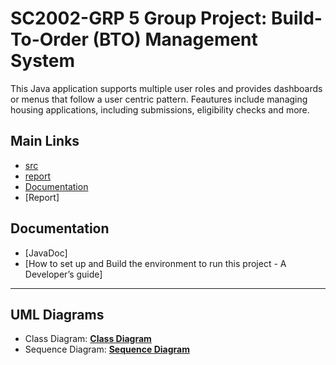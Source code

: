 # SC2002-GRP 5 Group Project: Build-To-Order (BTO) Management System

This Java application supports multiple user roles and provides dashboards or menus that follow a user centric pattern. Feautures include managing housing applications, including submissions, eligibility checks and more.

## Main Links
- [src](https://github.com/R3izorr/SC2002-GRP5/tree/main/src)
- [report](https://github.com/R3izorr/SC2002-GRP5/tree/main/report)
- [Documentation](#documentation)
- [Report]

## Documentation
- [JavaDoc]
- [How to set up and Build the environment to run this project - A Developer’s guide]

---
## UML Diagrams
- Class Diagram: **[Class Diagram](https://viewer.diagrams.net/?tags=%7B%7D&lightbox=1&highlight=0000ff&edit=_blank&layers=1&nav=1&title=SC2002%20Official%20Class%20Diagram.drawio&dark=auto#R%3Cmxfile%3E%3Cdiagram%20name%3D%22Page-1%22%20id%3D%22e7e014a7-5840-1c2e-5031-d8a46d1fe8dd%22%3E7X1bc9s4tu6vcZX7VNlFgvdHO06mc6bTnYk73TP75RRtMTYnsqiW5CTuh%2F3bD0ASFLEAEiBNEJTEnqqJRYkgCKxv3bAuZ86bpx%2F%2F2MTrxw%2FZIlmeIWvx48y5OUPowkbIw%2F%2BSSy%2FFJcfxrOLKwyZdFNdqF27Tv5Piok2vPqeLZFteKy7tsmy5S9fsxftstUrud8y1eLPJvrM%2F%2B5ItF8yFdfyQMNMgF27v42XC%2FezPdLF7LK%2FafrT%2F4uckfXgsHx0iv%2FjiLr7%2F%2BrDJnlfl81bZKim%2BeYrpMOUjt4%2FxIvvOXIoX8XqXfkveZMtss2VHcN6eOW82WbYr%2Fnr68SZZkmVn1%2FNdw7fVC22S1U7lhn99DX78y0%2Bu%2F%2Fz07%2Fv3%2F%2FSCxLsOL1xUDPMtXj6XK3WG%2FCUe8HqRfsN%2FPpA%2F6aW7DbyCH8f8Ll%2BG3Qtddbwia%2FIn2a5kg3%2FxJVvtbsvvbfx5u47v09XD79maXLDwlV18RzfILT9X%2B2K7xYWP2TbdpdkKX1omX8iTH3dPy3LI74%2FpLrnF45JnfMf0jK8t47tkeV3tZL4b%2BNt8J%2FCk0uWSXjpDju%2B%2Fw%2F9Vr1Nf4XLRvyWbXfKjdqlc8X8k2VOy27zgn5Tf%2BhUllMCJ6OfvNSp0g%2FLiY40C7YhCLC4J56Eafr%2FN%2BI9yp7vsujfsrjfeepTkEd64g5GHA8kjEJAHsgTkoZE6gkbqWDP75%2F%2F1TJjX9VO8eUjxal9Z6x%2FVx4sd2bQrN7%2BEl2N3ES%2FTB%2FKre7xe%2BW7vR%2BBITvicPSu%2BuC%2F244qIkU282tJduM5FSPXdkqzXxSLefD3fPNyd4xXDS2LRf34q%2FiXfIM8rPtT%2F%2BOkn4SSv1utleh%2Fjx%2B2p%2FE5A%2BWt47XFDXouKRjqsXX%2BC6K2zDQbHRfnF1TZbkt1rWTzJJpE3x5vC%2Fn%2BxTfyYF3HxsgWcyL1XtQuTf1eGIAtecNX0qmdov7PndHxMWKsp0%2BIqfkqK4W93G8wpi9%2BvNuk9f3Udb7ff8QLz3%2BS6E7mYEqJ%2Bk%2Bs2m3QXL2938e55W7%2Fhp9qmF4sjp%2FthN%2Bkh2dVo8PynTmQ57FS27FTasFJO81uGCXrMpfqULRO6RnTLx3r8m8fk%2FutbTPfp3TLdvZyvN9l%2Fc92eTOb6998%2BZpv8c05xX5bx7veXdcISW%2F7hDhsKSTzevraoPbUHA12GCH2818urQsrd5OLvupR5VA%2FJ8K%2B%2BLHMbgWgVA2sm1%2Fn%2FBtJMXCtgNBPbEWiuyBcprqE2zSScNZM2afDzzfVvX76k98nmMFWTLjBt10zIhVG4xQUWqph4ksXHgrmVwvKXdEvUw%2FgpBzH5IeF3Jf%2Bj19t2pfjF6m5L%2FrlYJ6sF5oefkgc87qb2zt2fw7O1w9t7LFt4Up%2B6qnZ%2BoroawAdVRl6NED3T%2FcgjbdJTjhcLsMK8mlV8NqKB4ukJVnRSU3yMt79hvWiJ5QmeJhYiG6ylKS7m2JrpdUrnmk%2FMhtMqmQf%2BgKYy4w42yJFr1A5VlqlG7Xu8Ru14Lq9RI0ebRh1NQaNmL0xNkFvMG5FRC9IjG0cI7GJbUNhVDr1E%2BLI%2FS0Tx4bwzfLOb6w%2FxCislG8kbHrEl8pQvwNAWwIGuRqGbA5qYGnnPunkumD%2BwhDtxPZed7aR0yE3yhBWRCU%2FwHit9m4btHncmi3S7XsYvYK0Meahn5bT8NrBsoJx6lkA5pS7gcdy9VD2e3b1iqcVw5WNXss4I7RXDPtOL93gL8h2sZG71ys8qyzDk%2FEpu%2F35Rnw3jxR15Jr9yKo2Z6awIr8Ck85hliynM53mV7rboU5Y9Gd%2BpfCrOJKayxfwYb8pHrPEmtcXB0iuexJycicypdur02zopjeObeJeMprQchkVVX6g3y2ybMCvVtHVGLKEDWdCsOO66XWbUxdDOLua1bF7LdPtHuk3vlkmTU9zA4pVupPK9eR%2BK7seX9NXovmJOXMf3AWAa2CXvss1TvCu1iPRpvUxu9lePSt%2FFxulevT%2F%2F2KTS5V6qRgWLfNsu2MkvhArRmybOMnVstysN1ftCrSt33xUiSyDaa98KBVrh6muAL%2FmygXmTr3JeBFnRT1Nj7PnZODVxqL%2FEnL7KTIjAwpQHaZvsDgUZ9dWC%2Fm6xK9AYpf1aY2nczhqity2YVhPbNRXp%2B7li45OA55aZUc5zq1mZWqJbKAvpSpk0KYu14qe2Jn%2FWpmeUrpzJ0ZUzUbpypktXzqTo6or1pNAlk3gI9K8YnBexO%2FZTm8Bq5drnFJermNgE1qsy7%2BkqjR71hheGTuFb8e8vdeXeDA2V5nvLOb9hG58eVNOIVjjh0WNXqwmU9ltl3JVfGN7JXzErN3h0Tmdh0PzaZcUT32WbffJmur3FlziLmpmgxd5cvorp1%2FiSlUEaxmcyh0T4iObilyERyBaERHii3PxAW26%2BZ08hJKK48ClZZ5tTCD3YJPdJum4O7PxUfK8uMg9vDTBnKLb7HLPTr8mipvU1Lgubkl1bmp%2Fa1mb4AK9y93KOtt%2BqmZ%2BOHWLmgvwH5AjyH2xhRjHSxk%2Bb6x%2BNzk%2Ffrv56Tsk7HT1DPZt4LFdS7MQEYrniqtZMPcXZeGzZGZd3ZmY6T8l2WwXdmw0rY90epmaxSdbLF1XL4fA4BxaoJZc8b0YGTYEU0ml%2BUstTzbgqyVvKXybhUd97F1c7UE5nGue7dFLG%2BU2ZNVOQz4TOJemMnrYPkKjNLRNhg9PwUudGAOaLE9qxYj4ctza4Y7OhUjl%2BIlofkxoqolwYYekjh2bRDG%2BoONMxVHgj%2BlgNlUrJ%2BJXLBDVsD0wlu4NNeTVkBTQl2ZqakKiWnam5HEJe0hGxjNxRmrNHvhxk7cKI9sYs2Js9kJbDC3Y7Enkg9SW5utMR7OIiqkcv3Kdh8k7NtzYlIbZlRHv%2Bd4eZHB5t7mtR1wsL9%2FF1iXcxTwzh1nRcJ9jsc%2Bowq3flNk7FhUGCXnOa2U%2BoKyoH96mUExLRtZkoLbhp2%2FFDtOgU8vhfg6FiNW52k%2BzidDlro34ESq4gW6CNOo5AG0X64ouaO8MMq43mVxfJfVZVM8aLn2yWab7srbrqdDOsKibYSXWezMJWF2pBPOynZPX8lOCBMz4%2BWBz6xC3ApPev685NV7EMG7jxx7e%2F3rz%2F9R8D8%2F6mp91%2BfvPm7e3tu8%2B%2FFCv%2F%2Bdf6lVGmcP3bb%2F8c74XJ097ejPSwP9%2F%2F%2FvPNp6s%2Ffz1F6RnYLis97UjkyxEWLNMmPX2R9AT7kKwWV6SfIf50t8zuv%2BZclTZMtP3i47t88W8sdgPyJU4W5Rd47TYv%2FyYfLi0rohf%2Bk1%2FwfZteuPlR%2F%2F3NS%2FlJsnHZakcvLZIv8XPB%2FX%2Bku%2BKBXvnpP3Rs%2FPf%2BQeTDS%2F2pH5NNileYyKf8YuP%2Bb7PnzX3SssK0N9kOIyTZtfzQdsshkwVtDNlAUKLgw02C9eb0W8JMTkQu5XAfs9yvXql2VWXnqnkK9B8Wb1retyc7fqgQFuZDERiqWAtuKExl8UvtZ2vyg23LpD0HdHyhfef2kCjG3AOkWsZXYMYfEzMVBbshQ8MYQn47HeMPkIz7YOgVpB8qkj7FiBHKDyDle%2FBIXJnyoX3ED9VA%2BYORpqgRon7S7Mhci5ui8lmVCIiiUIcIGJidRwfBziNYud%2B1ehJ1YKGR2HlgBw0ySH1u4A49AiAStSBoRtkijZ%2By1eL3R6Iv18BlM8hDrhrWUB1stirYHNtmwWbZkQRsQuCMK0BoCJEUbJ5BrAUu0OsR1%2FxCGWu%2BJRtqKKx50JVH3XZakWPbouyVZuhkeVWrRszg0dTMjcBjqF%2BDmGkkcjntugZp1%2BbiC%2Fqq%2FQHsG44sRTkxGHE5zYEJJ9sa3nGGaw0fVu5%2B2vubUk%2BdNB1RfrEXWM20%2BSoPhu2IzDFD4SjlwesbTBibbLk8ia6W5WE%2BSbbFhJxtyvDwj9zlcQNOCaTgnK6EX400r%2FvnDcHeVXMMzxFRxRnisXAwLcrVKbqx5ujZYTTNgm%2FeHTvHtgISlE6iCVJRffUQeiDto5PuSO5gLaRbFKw00qQIkb%2B8yzag69H7m1q8eVMgmqnqXGDOh4KmTmvL1B0%2BE9etmkTdcy5ACMQDgmhkzVP5nu4eF5v4%2B0owodHp9FPy13Oy3V1n2ddaAH%2FrNI771DeEFrZtU89LPWZKmJqn7dTXdkTnBIZsps%2FbZHNSBtMzfmGoXX1mrx3VC2O2wO7xuXwFRgzsXmb4d%2BeyxpnXUAUg8x1vkveP8erhYzmbfP3qs2jq8Tmz39ALIftFiuxXX9CN7YTTYb9lZY%2BT4sCvcMVMzXN2eKu%2Fr4hTkwhK%2BUL5imD1VrRQI3ryhC%2BgupcjCrbt891TSiv3nIuyqhtLCxnIPkkW1VwPzrrtvaYDGa%2FkHfDKsv%2Ff1tE4WSa7ZF7tUVb7MFa3XuYrTVqcinuqEXsU50VWXmSBD5JzkM4bMPAGxMvlEW%2BAMKhBr%2BRWe%2FCRm5kRjXWpzExRM3pqizKZkdoKcFX5JvXYqsVDQkNWss3uMXvIVvHy7f4qiKHa%2F%2BaXrAhrwRf%2Fm%2Bx2L2UIVvy8y9iNEYcFSyIVjceqV8FD8sBeRzVgSzk465XbPKEK%2B8ArpuRAGH2SZy35ovHdFkslwYmpYrbocdjoF7Db4kjS5IJ3wxqqbCPwppqay9QL1h0R3ZdHFVyz0bJtseSMAH7DblzRcbdhGcctZCPswmSwSSmZDlxcUyVQqkOW6axPNSXxGY%2FRMtz7qtKmK4J%2FqGNrKrtHCjlnS6U6NsdtIfkhSG2xLUEcBKImC2MhwTyCAVXn5oO4OWNggF2PLJAxgASnr4GofCXJdta16aL0vQmaItikTZfpjnc0vcIUGf0F36XL5DN%2Bj841hg5Sedwk8eLN7R%2FnGFLJx5gQOKfQ8P7EUih412feDdxdiwT4YbmWNI1a%2BkFJ9aRFY1%2Bz5iewWpaCkDxuKRVZoBiAEwWXHsexGlp%2BoUttPItOawo86%2F1q%2Fbz7A9%2B5KMtqHT%2Bu023%2Bvr9%2Bev%2BmyVCZepAV1kUW%2BWBEq9juNtnXRAQineBygAroCjRAIbT0JQ9OqUkFFpX4t7fJbsfaCEcKq4sV2WE8g8csm4SfDRwBvsc791BrKz62xy1d5SVQ0acseypm9G6ZxQY9gD%2BmNZ9yfZypzKdcn6nMZ5ttdlfL9SMWCrmsUZBSh8pJsIB%2B977GO89H9qbW%2BJipgsVbMI3VdFyEHylbpWtjlrGWLtVqUinL7s2t1cFE0BBfa1040X2VsTsjmXoHs6pbuKrfaqvaRpXzssqIta65zMQ6FLEyqzoT68Cc1ZmJVQNndWZi1cFZhcQ6r2JHTjoT53DLmm5vgf3L1yKYV7YnwXJLe8csbbcaORNwjev0eXvwAJzGgNejHkQdc7j66wM6vec6iVqjHoIAJJ27biDYdWGrh9DXt%2B0TKvpxVYZZf0hWzzWyuhua787x4s3vN6j8cvBgJIujLACULI7b34wHW6Tb9TJ%2BOTcSqEq4RrxaLJP8MN7YHDbPK2PPJtQmf%2FhxqxdceRM3CB1O0lTSh4mqpDWgNAiaCZU3%2BbjJntZ1c%2FRIOfDF9j5erWhZoNvyw1G9Iob9Ot%2FN8%2BaM%2F7HP3YoJvV%2B1zSkdraJMNaGbeJe0zIh8PfaUcocGO6fSxyH0Gp0MC48sy2NYuFfl7dZThz0BC69%2BqIGFTyhGmtoKf6TJd1r0drYbjoSlE7uhDLxqDF82XseYTPJLPTqvnOo79tqRbU0j8M77b9gbpZUcL37H2QeoFBIyf7diTvu3MKNcOM%2FrBRbUxdJszdhZRo3cThbucWsJIUykcj1B7xVX1HqFayE1nJZApzAFLaFN2KZkmC9kJw85ler95%2Fdvl8lTsjoBc%2FZ%2FzTGe%2F53ZTq16OciH8mzBSYYwZyPSmA3lT6zizW9rUPL%2FSFF58TV5MaAKXSyS7f0mLRbZwOOxClw9OWcLP%2Bcc4vjca3taPud2mmjujfuQVzvpsUqDB5v%2FM3kxFYKPn36zXx%2BDs7i6r0%2BAbkV%2BFn%2BCIiyqKglQzTkS%2BddEpfk0VoD3m0MwZs1ZT8Yyz46mJKXzgBrBQJQer1C7unqekndkff1q4TrHhncf%2BtNFNUdsUaEZfRFXvjcduN%2BmT%2Btl0seBrh0KxM%2Ba5eKzdAt%2BiNcsP6orHIzmLWBHvSFVLZk08m2kdSEDxItFqZplNQVsvwYCS5WZKhmDNarbXom7lTeKm9bo1csuntGJcTEnYA1v1xMEjrqiwFHb1mZ3B6LADrARg3Vvr8oIo3odYfpVQx3hfcv3KLLP6j3fL8PQP2vv%2B55%2FMluG2FOtQuyW0Tsmusb7EdfqHfqYlbvGW6FsqIau8ZjI4pfaz9bkB9u2SUcOeFLpLW%2Bamx96cG5d77DdkLkD%2F1HMe9jG92Hzaf0joizTury0a8x0%2FwUPYUxTvxCyZ%2FFJmWmlbECe%2B5QuFmSM602CpWF8l49HMFTuDR68KEElQxWPHwk%2FgnyVZEKsVsn9rpzEWakDNvLbC8ww7Mhnt3sQsNgRMyik7uzLl22yAzQyDFUEIqrQzq0ty6%2Bz60vH8tpZtqD0O8PGfZaN2657RGyc8gsjbDzwh2LjChKhgY0PxwORAWpnKB21E%2FrIFIgMEhas9YpcGKmmTFgB0IORR5n%2BaIQlKhGmmbCwOLLyX%2B6py34NH7UvreL2PR%2F1vPAA%2BChS5KNG1eEQMj8X9eajUB3mhhpKHeYw6jlO%2B9y4Cs50bpqVW5GrXBf%2BKsWDBUvgybBSAtdmMeuhzpidqqLimANYUJUFp7RaOVQ725suxKoNi0tqlyciX3AzPZcbX2%2Bw1LGHU02bRqwQkBD1oKQ4nCr8WnbtROwBgR0GQT9q8j3IRKmHYDxq8gXUJDD9%2F0930x9a8QJXQOlXhY6Au2y3I0UQBzLzKWLENn0Xt%2BqFPQhDQsymO0Ah1WjSh80p3CPs9qZwMh%2FOdg%2Bz2xfsdkP3usbtjpoTKfe7aqtvN6cl1aUKqyJtMePa0V8v0vgpWy1%2BfyRHksVX9LcuvVDXtqQCSpV%2FKAqyytMv0c6oIqd0ljCyImYpiknavUIqJgHLe6HEPAwoOI%2BPHfY1ergzAH6ooYwe3wWiP%2FLaPfqBBRt7gjtYo4fnHbYDbh%2BPeagcCmDmcWRnAtFgZwLWZeSwJwIDqQ%2FgSOBiNP0BWQZ8WZhZo6jGdXPfVrtZvOfzQSeDxbw9bVNlcNIeq4jjuFZf5h1B25wfaiDmzU06Qu282%2Fct1HaDHn8VsqbcUwwW10LO2aEV1%2BIIzkWiFj2uKGPe1Rbih6xJZMxPt3QgiVT7lKwJnWVkvScWeqgha2S9XmJNaNWcJn1Ff9EYTq01rQXrGel9smmc3s83178VPzEzv6d4FT%2B0z%2B9D8RMz86s2%2BJ2wL9uom2hyCuU%2BdZ3C4UG6zJDac7FzCQkQjti6QUVP6F7LN%2Bx7LbN4Qd7NUJkB8viKGxqcQ8nvDM6g5GiGZkCyx7htmJrgKuYJt2py8ouWSGf3c3JijJR0jr8lptFH5mAWfWQGRtHXYhCeTLZmgIC%2FFbm8beeI6g04tJnk8KYdHXkK2VtlRaKTsqQmXh%2BMzs%2BkDp4Xiso2T%2FGufHqe5Hezv3pUFIG5NYeD85ZdGLEfINHhaK208%2F4WbM1y6KreGBOe1WsbmUG8oOtu5vmb5Cmr1iCfwuiqO9yAyXFKZpp3L7Xui%2BmKFtljpnh6%2Bk8AI8oE9ZYc6mtmyrxpaxyB7AmVWyrtFHJWcVI6ULx%2Fb5k%2FuTkjfiSPKJnASXgDhcR4LlmFkZWR2hy35%2FIzibjJtVPTSBpvLvWR8oSor9puTIFhlmqYWZADM%2FxQ9v%2BlWkRtInVqKsarfWlK0Zr0%2FPY%2BTGYjp8cuublev1ReuD1SmUWttCR27rN%2Farw6vDBBy%2BH9U0hUTAxFuspyIBtNRz97u%2FrrOd28nJRuluTvnDQKunJN1JnM4a1BIRfKFz1PyhfO16O8aNAon9y0MNsvHp8mLfKpA9kcOdN1YfFzaiTXma6ooptt6WO63dJS2RSKfURtEcRKI2qRe9aryEYYhGevKLJhRWf1KFs8fHVhurnhVcTdpENt%2FQiEK7rQT6OcJmFbkpGGypKAcPNGiZu1u%2BXFDgqoGphUQ9PPOsSlTxYYoUlggOozft8aIYGNJCMNBQwHVsP3vDGAIUrxHU3SRPUyJKSOiETS7KVK6ILSTVb%2B0M5ixXxWRwdEqWbn6SiTAGtG9s%2FIg1EYthvpgVTgIDZBjmK3eWqhGOyaMShKvNaMwV6ipqFsZrtUGxlNNJ5m2tXRoFTBA%2FeEkw9plh9qKDjBzvO%2B3w4nHwWtN%2BiCk5HShL3qyAaBw0qx6ABsI%2FU0xAqMRiRWBORMAMWMssSKHMSqZprKyEY2QFgoqQkbQAMQ3KAJYVWxjFER5rr1TF%2BLVp1TwZkXdCvpME1N0aYZ41MHHjDxw77GVwgLJHAjDQS80AHyOAwlwAtppUjxDbqAJwqWGUtTvCRFrlmbK%2BhV9fwg1EjlymKuQaTBgnN2BAvOKcs4D6qR3FBDYQ22%2FfNlWHOh3im9IYDvEknucGDed%2Bc7iBk7BgdAI4reugANGAF6adm9hWgJ%2Fbw6QF2aS5yjByV%2BbXNMIUSQKViw1Ziy%2FHW4Uh5wKM0lCBEyeRKGwElYFPgTp9EqXMOMjxD2tAj6OwlhqLIuv3sIpUsgqfwSwMr28hvgsozjVkTNfcHqtbiKK9t1vDoTBn4IK3zkBToIreV1ORAt0OF6jfU5arEFxbO4aJ1OxQWBDFvE28ccwLYash2XLYBuoe7Spy4eu1iX0%2FXWGOQdYQRA0vt8IYK%2BVV0F%2F%2FgHSY4XQg%2B%2B4zh8oNsR31CtWlDIIMzJq3n2bTHA2p1IVjF9qoqhyWCRIITKHOoLsdCC5hI31FBnDrbf8KTmA3t4hzPKqQNSqZ58otK219mIu%2B%2FFRGW0I4H9BA5H1E%2FzbaPH%2Bb4lVmJfL24dXaf50KsjkbbcxMYRtipVtU%2BUDfTrtYlgcyHLOgQ%2BoByHYJYPwDN91DcOgTuK5EYaLAyBdtSozjzb%2BQDMqhnnpEalQPaJ8oE%2BbGDSBoD6aZE62EvqJeyOqhQ6zO6qshHVlnv7irlDF0VXcWeHHeffDiRmN9dNoOsNNGZdUpZ%2FhBrrTnO1BPP1n93yc1UAOjf5D6oAtG15ABCoOuirwS%2Biso1JwtRX%2F5nGH83brmvbLeg1CH0%2B99YV5t5CPWfAbRd1VDCUe%2FtLhoe6JtsSn0Te7fM22bzBMNhkyyWtk%2FWZvTZS4ZPtfbxa0Snclh%2BOarHPEEte5%2FLFH7HQySLdrpfxSz5DmlBLJjPaDObaCIRD21yIjsML5iq3hEnUhV3VBuTQY56tTOG8UW7hOAbPOGxsBaMGKulq0GCdAPYkDjWFxAmmHUhyK0IYhQDv0OTXcOZjjpZwIebI8%2BwVAQVO5HeB%2BBQcnlRZlXMI5cyrug%2FE4Xj9YA2rYF90u3emiEBKcWMNxzM49iTJFok86AjpfIeMLUWO77TdYNJ1Mp%2FMNHKuDp1L6znYTlhnUlXvvaNhVK5qGG%2BdUdn6GBUXwfEKRsWFcOhjVI4XgkfJjmx87kW73hHIUr2rjRLfYJJRNR8dzc6%2BRtx3KIMcgq3fk37dkrRFNZ%2BQp8%2FbR583BW%2Ffvnj8DRYl11m8WZyAzw8THV6h22S3w%2FRfVtx7x147qhc%2BQ2ROgr2mzQWKJah3EiB6jYprtFajt1auMf%2BpoMsI%2BXUsLL4NC5LCu57Zzo%2FVXODvyvJ8cNpv4WXiVywq4q3ututGEj9uZ1sAyychS9QpxxEwSNvV5mtzm88%2BTfDHfX%2BMRrZ418GEGL1n6szYj5qx7yl0z9WZpi91Ep4aVy%2BfAafzkbvcmbefHC8PfVoPp%2BLl1Idb5%2BXCAqcw5W5AXo6mw8ur8uczRzxqjsjvc2Mh%2FD5cqBtfVOVZqrz5JHlb5MCGjpYgWEvM22B04oC8bUJRO5iij5%2BZVW8tcoUdxftdb55Xty%2FbXfIkbx1z3JC3LQ%2FmGbgizHsCzEMH94CQF1WpMAT5D3Fab9syY35mNh2ZzROmoHP841ItLPureddn3s2pcx%2F8H%2BQ%2Bgii06sCPbRehj%2F2IotDmo%2B3a30XakHK9yCgC1cVdt1elu5FPtqkYkpf6oDqqkSA92wKpQsjrWyHStjhXtQvTMHSXqHJFgSXNZN1UoooNBVUuymhHXHpsKCPVKu7D9usFrkgAh4XaMdIUtmaa8lVjOqr8fDPhqTDtHk886Ev5MBoE2doiOLhpW5LwCtvmCnh1v%2BXClsRwjFPZwxXFY2jG9z6mNPQAQp1%2BAC2Gc32OW8hSaQ8L3iYLH2OcuOgSeNtdx72M%2FH4YD0LPvfTY8XzvEvYdGw7mXAq%2FJOwKY5bzwMlvAXzrwvUkq%2BDCG%2FCSjtEchzoRjCDfZaLJ8%2BDKyVefNKpWWgGXumv3VCtDWEQKaao%2BiTHHSXFHBiAHTk7hFlB57kKCUm4BOt8gTbLnlrgtyX44SHeroD5UMTwPYrmHnn1SWIaJBwj1L0wB8yRsyBYGA7PHgUBSrS6C1We73yFrVcC9%2FzitCmhd%2FFGBVvf2qPp6EKsRS7ThqSq%2BhtMuYSMC%2FrBF3a6FnQj4sYbDK5cEISsqB1Xk7ndEssxOP2i9QRdeu3VIHR6v%2B%2FJw8rZZPoJWbHRMVmxVs9kMmGFNqNeAGVaF0ghmF5qibpmL2DI72IoykCVEQk9Y9zsimYCH9jG4QRf%2BjVSJ7pB4eFLqL%2ByciHrXasZjcSUeXeCPGgyCIXT62hJhJ5idPY6469ZzVYO4U5Z2bmhDaSc94TkkaVf5VkxALYJ9B%2FZpLd2dRlAJtrR5jaBNh9yw3YkqukUiufgCKD1uqdqIKa8avEMXA%2Bh2aqulco%2FM2BQzjqCdc0wX5gabYtkW5270%2BjqHsYIMgc6NNRzQ4ZGMZ4UyoMNbHKkQhsUAetxiRxJDOAygsk1Zr2agj9kOuifQxy3RVWXfGDokdSBJv0K3hRKKiyQa7qAGTtuXCkPuoKbHLUjSiDLiAqC632FJywBJ7tAEXfrUkaHrgBiJKDJf1mbaDuAQQZeRBfPAlbVoBM9QfF2NaOGkbalrFp4wwzt04WDMQ8ua4VmHgd2370av%2Fh9jK7GWqug0GV8UWsBWtYPeAQ4c7XNDDYWyxkJTzfE%2BTvsdulCGjKAscNnWyqo24SUKI8YutGyJS8lI7O60I3IxpLxLh%2B0n0192BVBP8tzoUo%2BvlYNV6Lvlo5Rnx92iC1iihFhdwNrHz3ENxruHz9VgagWdii5PwgOrLtVM9iu3myLFe0g1zimhKNWGo3UTYS%2FYYgmUVSsJndsOOFuPInRMtG70bF3QuwgaN8q07nCRY7rsJCsA9TtlboyI0%2Fn8cfwF3WJYho3X9h27hsGLqk9hbyAiDojBUQHRM3jCHobQlPL7xrhEFjSluKGGAqLtw0K6suAzjyu9K70DKomjRIv6RqJPbFSHLLGg3P6IBYf0E%2BtQqAxLo91I4WE8r7%2BpH8ZzrjptDg545O2N464wEcFyGfgBCxkraIdMrVw8G2ltY7j1itqcQm7EYXjluRNXroGNMpw4ZKr2whmO3k0EbACmHkiTZffqoA9lS2fRMl2i9iekuSGrd8BWxDmaFWtHdJYRMIUV8wUmNlmXjBgz9qEiffy2gPRfZQghc93OBgWNSb%2BDz%2Fkd%2Bpo7IewYr61xCN%2B32ZG3evda79AEMyoKx4WZF0IH9yusF5M9BQdEmVFPdmTBDJRq5M5OBQSlHDfUYKKp6SS4kQN4TcfQzXdwh1WSG6CfNBwlziIwkhzuwBpM3TXFupUVQivLOojSZeoINxmBAYMA7QhW9VOXo1w4LBxqKIQHoLkoIiTRPjfuHE3i8efvkDYw9ThnpvwOwBQkZS8C2NgxHKXERIA6cZFhTyEiF9aLsnpGhRyV8m3yrCHiwrbC%2FmoBFNbcUIMp33RxqydJ0BZ5Ydh6hy64GYkuQUXvy5ryLbFxK49SPX2vPCpwpAd7Uy27qApA16TxC3PQXyG05fJ%2FMKHNJZqPkhYXGIlfsZx6KGMutV6lBHeL1RobNEhVapn0s0Z8LFVf1ERcBSZdqOGf5EmrI0FEe%2BO4jMYst7IHhh%2FCoH7kymRPe1C%2F7QIv1PTPOdTxZ%2FDwLrKHi1CBBV20RahELm1eXD3Jk%2BCPC%2Fb3R8kKDcYMOOnpZK3Jx7B%2B6n7RL5h5ujAzqBxGMIPU9vseJ0Ywd5MfajCYwZMRX3YyYsNTG38cMdctSGXg2viu8%2FqY%2FZqflkkouOgXLjZZEBr1kHBmVe8UgCiA0NCma3qAc4TSSmBO6w26IDhm3MzeP2LVLbp%2Bbsg%2BWKm7LoGbxbJ7xU%2BPgT7XpKLpcsn9fSWgz1Wz5SpwDyYBwaRlBxRBBKtqdr0hlEROcy8Pbng1vL%2F94%2Brvzed%2FRH9amf12%2BWb518P%2FzS5E7pqiz9Ii%2FabUs4z5HeAL28d4Tf78ki0Xef85Arrb8nsC%2F%2B06vk9XD7%2BTtl43NoHLLr77syRSt%2Fz8M%2B2ClctLfOEjaYWaZrUWYEM2%2FPLDG%2Ffduzbkqjf8CkLHYcGBopKf1qCIrLA0e5iGX2HkNoORiY%2Fsuusi58GJ7%2Fqb8J33Dg2061yFlCrZqt5jkrJJdtMtXZve3ORt3vQBNj10qU%2BgddMD0aY7sCXLYJsusp%2FmTR9s0yPLCWCHHeG20%2FLYzLYjePg62LaLdPZ524fbdjd0FDY9EmA99HRBXRSrbaiH8JtNEu%2BSsnX9bbL5lt7X23oeaU%2Fhi6d4FT%2BQNSKNT3%2B%2Buf5Qfh6ns%2FDFuljvT8maACkjdgGZyEfu8kjzWWAaeJdtnuJd2Qg4fVovk5v91aPa%2FTMkJPvzRqIgfXBVt%2Byn0bpTYwGxXS%2FjF3mjeB0Pf4xXi2XyfrV%2B3p16p%2FogCoCMcYOIxNNxYsYSqZQe0iRmbFG8lCE583aR7m6SZTLLmrFlTfblC17nzbZ4%2Fi%2FplnDz%2BClHDPkBntFvxU%2Bq69JdmJosPDyqwBy0hhHlHu27TbzaUmZF3qr23ZLwFCzKN1%2FPSSt3q5Bb9J%2Bfin%2FzJu8e7e1e%2B%2BOnosu7xSCcPKAZ5G%2FbwNux%2BfykXqyBV53X3lfU735qrwxfa8%2BIoHLTn0f0VY1E69eD05DVwAhj%2F380lanr02edqUVn8iOkrjNpc8fYzccso%2BtM%2F0hWyQabKQRBm1lhGkshidfrJUYa8W9BlnYl%2FOqoVh%2BzKSHdVcLvcKScwIrvurezyJpFVk1kIXiCECFbXWjBYIvhhFbzKfHoQquAWwmm1a6Gqu0swUaSYIfCql8haVWZ8eERT80zMLX962JDy%2FnA8ZjTs6IxKxrDKhpsnwKn6pwoP0zQpmM0ByWJKaGFV1h1KnEBlbSx2deyBDinkjSU1ZrSCfYpeUi3ePAOWo0I09Xv3izj7XZWi7QfWh6GXOlzIjKQyDjK5XzeEsSya%2FmZvXYieqWUiR2Fk6c8oFjdbddyHjz1F1XnBW9mdqCyoHJuoEEVnwN7jkQRd5QVcVg0ezhFvDlQfHRn3%2B%2FZw8OSnpL%2FkW7Tu3SZ7l5mR99RvSVmCu0b3RQ5OcdCzizTqWrI1lmmLWKZMIN0OJbZnGRh8FD%2FPknXJ3SqX8YYVTxiH1A0q6e1ZZrPRMQ8VoybgzFYG6mf3HbgNuoIJHuCnECq1Mxr17Z2cp1Mvn7HraqFHiigg1xRaqTQuoVFe4ZT1SaUG4nNnftku323jHfXWfY1XT3M2tocgzmOutNIe0eh8RyVi34CoR5HKsNn%2FWfWf8bUf%2FzIVtV%2FIk36D53SFPSf4oQ42bzLNieXtGtY%2FymPfd9kq90mWy7pRD5yl49q1THbaqS581YPiup6zScSM5tHkfIhrjYzt3qNCbD5P9Lk%2B9VqgRXU5cvb1V%2FP6SZNDjtX46xL7LEGVt%2Ft%2BUm%2B5i%2BQd73lLk9%2B3TsyqTbCO0AzF9q4Bu0UVZKaxeEsDjskF%2BgTh2ha4rAeG3u7i3fPhy0POyYPWj0k4uG9aCmAGre6yeCYeeYJ8kyaYV3FgboCnikMakLaeKbDLTtpKnBbfsw2u8fsIVvFy7f7q6CJw%2F43v2RFAVh88b%2FJbvdS9oCIn3cZuy%2B1pvRn%2B64P7Z3A%2BnR36Lyb9R4NrSZXvUVD6w%2BlLRqU2zG8bp8nVJFmzzCTTbIovSunIxur9dgc6%2Fu17%2FB56WZrrBN2%2Fftv5S1ngjphGNN41FvMX9LVQznGO%2BbaeLLVIb1JSgfjboOfnb9bMaf9W4w3HzXCOjUx64nELK3AP5KYnVBtFXKc%2FHKKpzFDHIdoCE8hlF475l8dX51sMcWdq%2B9HrRYGt1qzJXVyLD6yfMDikSDmEEUiFq%2BtTjbqWtpC65n7X8%2FJdneSMYcnfOjdsOnKjHZmpTMrFYYviVkp0ha%2BNKHk5Px4cR%2BAeWp%2B%2FJPlpm37PjPUmaE2M1TQBxaFQt1U5OXXVtoVTSh1%2Bc9097jYxAy4ZnZ67Oy0eddnZjozU3VDv%2BKuUu1UW5gJ5dJTYKZvMLE8JB%2Fj7fY7xvfp8FFSf%2Busqro1Ejbzp0I29Zm9dlTLTFocigjsXGUhiM%2BW3aaZgc8MHLkTYOBTC5v%2FFqd4h6rKWCfkXsA%2FS3fx8pYY1wVSinP043pN6k5o2GftARHF7%2Bha7%2BBiH0i8xIlxSseNVDmlNr%2BBM6Her7fPd0%2Fprkw%2BOB0OebJ5PaL9Pph8nj6pM3MlgrmKw1zFwZD09Wiq0r6KlcNJX4cWIWWPQQNd0ndCMduk8%2Fose09F9vK7PUvek5Uedck7i91XiN2ei7dIvx3ey5fiQ5SJ0PDezGuemrYR2BZtClvXN1yRvmFF9KfDaxwTSlO4SZbJLpl1jlPROUT7PWsdJys8Z3t%2FVjxmxUO74iEKTmxwc2g7ZJhQ4gw5pvtwJPXLZrVD9WCW3%2FHzufZVu0hpncCJMVFhUKKYiWprrO1MKMI7j3VYLvlolqZ67UfKVFuVkaN4v4atPsEKH9LYpePmiUEU2pcBCGCJbJ4tIppdOE7PPmdCjWCOr0Ku7ianJ2i991HEj7pj31GU9z2ZRvOzH%2FQE%2FKCzMQgUH6D3BIJSyCOnONCBJ6P3bLf4xrnY4xG%2BH5lTyxafoC14kmwwCC4Rywddca6uLvvv2rr98ubLz%2B8%2Ff1tdPazf%2Fc%2FfT9d%2FX9jcws%2FVjVvEBu2bKq1uTH84fnVj4TaLnJ9w31eLq80mx9LdMrv%2FitdpEW8f833Ot2a1eJdjrNib1aLcXhuxm8tSx0Fs9b%2B%2BBj%2F%2B5SfXf3769%2F37f3pB4l2HF7YXKG5hDb22XwJVeVvL4T5mKalrSdlFGFFHeMkrPMsJLt2QHad4h%2FLWPYXwo1U10%2BloyAIx2QVBc0Nhiohfaj9bkx9sW%2BYdgtqyHiofvafeYsw9LVcr2Z%2B8m51Yj%2BiVJg0wW%2BwgKuRu%2FY%2Ba8SL%2BXmy8vP2xwzDayq2V%2BkvIUVuDps%2Fhthmo2PJ8KZBqWQ698J%2F8gm%2F59MIesfmnl%2Fqnj8kmxTtJ1N6Dx76Az0%2BQSzgRi2s3tICioMwiPE821FAsAjngSVFZGVTIIvb30wdkX75skx24YxA2YjcbhTMfUeUjFegt363D%2FtJy26FfcSD8UytiOZDnRn05ELw2EQ5Dk5mnzWEi14dsAYY5qXKYyEeyoQbiMJFrQQ5jO%2FqVEBvN3GNALcRjOIAM%2FYeraviChjkNv3QNMgIPmhCW35sRBLKhGhjBYEhtrtrwaqTmJxiEFeQHF4ieYLieGH2ft8lQyMvWyYq3zBkbXkFq%2B9jIVEWQSLzuEQwkuATBE0EjFbYKYjk0qPhHFoRQ2BeNli8bajDfQNjFNzCq4i9KJFdBWinT7C4esVeLOD9iIIoVa6czTCcCN3UtmIpJI8LPB8LPDXoLvyCQDaVb%2BDWnMJ688LPsuvpoXbq22xlZNXyjTgDvA8nXSDp1F5djDnpBCL1Ffl9JF0TQW8YNNZCkCwIXPsnz2ucWgNekbKLRXxf5r7zBtttviLyo9QZNRnRzZ4vZiO7hgvMZfmZ1Z2fjciVEgaOgEHiKXKmk5wv8%2BoEdshpo8WkMvoXswfgWP9RQfCsKAeRppFbT3GzLsrvfAh2BvjsVO6A5SWjK3IfOiKBROCPyxUURNkWmYvsNITw8GyuGVM0UHpO72XXO1s7WqoMF1iWBdPgkXsP71D2BPXifhVjeh7TxvsgGAEcOLMCqbC6hUDbUUN4JTj8KIomCBPmy9A7M%2BuDJhG9FE2F9hxlDcZKszyKZZK%2FkfhNjfUgX6yOcz3JZnOrjfIEP2VXQl%2FNFHBOFQw11XOq7rF%2FWDmWmYQScWAp3wHNkL5yIzlfF8o7h%2B6UAZqwyrw9%2BSxYwFoSNnHJAaYk8H3TUVLahHGCOYT6iy%2FcDNRY66WbfD7S66Ny0eloomY9K95gZsx4JbNyqUb91ibkOiwAXGQ0KUhJ3wuBwVc8rJVEzjlfgw0R%2B38gfHsfcUEOBz4FC07faBRN%2Fh1viQC%2F4RG5OAD5CivKclUYq5HJTSDbmapXc70iHlVI5EpNTEwl4lInW81XKS%2FV0FXxRVyKDsIn8qNIaKYprcLxrS1jVuByIRsBIWRA9ojfDg%2BA5CuodfcjTMkwtHYoFhfRgjc6ZHu1oZSjCRjT6pXn%2Bw9p5qYPawdF2Xgr029BxJJARSveJ4shVzQcbRY8O%2BlqlgeNBXVUxfOH1ejS1rZX1aORJzkQNad7CthWasXpRpfVUYPVfF9wQFVFIr1bHJwpYo7o3DBLqL%2Fd8bihXl%2B4d2BCwEnc4f0d3bX2i%2Br2wTvwIxnXAOpa8VyI8OjtAkewegEgOAnB25Fi9NVt4RDaiSI4i1D43QwLWhJGI4cK6tjxXgr490myfBVpNtuoGmogHjAA%2BZJt0LKMInIUHln%2BJ%2BuEvtKLg0kHMeJ7lXWKEV%2F9RrWPoM2sXCtBIInK5O%2BxIcnITwsN8eIcmCCs4yHTYs6yKLENwqzmLxTFn0h6A%2BFSNyDcrPoFW6yBYIUc9us6RDaVLfDp26LfPjRefbku4yGDY61YtZjDl1WWw53ivST6btPPVVxaSRo1Q4OpxXOgyVXe%2BeiDzS1MQVxCCMAPHaQszGAwwotipEYQVCxjf6Z4G1m7tHYC0UoWSWWkFqdLtGw8ZwKggfiht0sotA0gnJq2ElTxHkFasphjJipsMFHRQA2zIGY29qjSNIccsk%2BjzXSgTeqPPh2nXujwtIeyg4obtZhp3RyhzjMJ3ATdoAquJY0oGqOrH99wBR3gQBxyqBQyMSsQQijG%2Fv%2F0G5RQ3lDaJ6AWdJeIY7k%2FX1Pkie%2FrgoqAdah3PF0PkTh9%2B1BSYOPygSAxhNGzv2D5%2BKG3wC2QyUaCQMoDVBL8xz%2F72eAnMeTzkWRuOyWI5DkeivSNZYTk8fqjB0tEgtdMnNSf4w5N%2BJLmDT64Dd2jCR7fTOQ3Zov0yLiblQ6SAUqjeoSpoSqrIE6bKHdGBRngC5Vq9ZY8Ha%2BlwQw120AYPCSKfKehhLn3J7XZQNlB5xgkjQ72ChDIydMCAq7fM9Y9WhgEMo%2BKH0gUD%2FKQWGAxG4ibOo%2FrIC4ET%2FSCCIpWFyaQSktzeFUhHDIoMYZwXEBzyO3qEUZ5w4CU1qyfPK%2BwD5BPKotUon%2FBhqrnV198%2FIp%2BAaIGSVQWRkkguQ4j0uuXXGzT3rEsEUFnrhDJdVB5IqxIIJa%2B%2F2QdLq3FDDaXvwv4qiETUt86Naz3gSuRk6Iftd2hCZTcnpQ5Uqp%2FE8bA8gJMA5UwjdVyWJHNBYn18xFCNVzrVtEAX4s3vmz7IG5C6TtAxdG120oFjm4XumF4hz4SPlZi%2FbD6wE74qhvMgxbFyCoRheQyjO%2Fv7n2BrEH6o4UDNcj0USWrr9AF1ELXeoUkej%2BrGpfKYC2PzIsmZfR2cHDplFakmWo5HOeXBLGJdDrG9xTDsZ8APNRxiHfZJSJZvdDCI7ddT9%2FWIZbVoN3hVji8qKnjUUYz6oHiiYd%2FTsnkdLu%2Bht83LDzUcYl32Sa5lWHEeDLHdfMPDKcVsXrBj%2BwMjVhbsMwXEqvfVMipjOZj1rdofwvYZ%2FFDDIdaDT2r3HR8MYum2ji5jWTPW9dHAiO2lKU80ktWwjIWhrP3LVHowTlBXmUqMWJ99UnA0iEUCxA7YXayhdryoonsyRE8eTNK%2FENixjCNepg8r%2FPc9RhWB5zUptpnex8ur8oundLEgY1xvkm36d1lwk2C4JA08uHd95t3IUa3cc6%2Bdgb66GCjWY2zEUq39OgSXo1zYtDy7frco7aCrKE8WafyUrRa%2FP6ZtQQJ5WkLHs49A%2BewjRFyaX1UG2ZjwMFO0xWWLtjhR5Fz6gHbUmxBH3iVifRO%2BF5EArv1%2FWpi%2FjaW%2Fd4lYlQ3zZvvSbj9bFN4Yyu8rXlV2myZx0O0cYhqAC2bAlYBj8eHa3qsA514CtWc8wLmEAMC7uCqA425UA5zCbZoAZ6ZuEjCYsL7a2WB6ZTY8X0KtV0BdIwLlHg7VIFqzpc%2FgKQJfi0XZXrLROFVd%2BDJnniwX6lDKnPndXJIGw1X5amaOewgnBaqodE1mKPKgjPqCEh7t8UPpSgapwvBaon%2FYmBw7QEwBND0YC7o5EQ3WnIAAc8IDAJhywrtRgMG%2BbFH%2Fs3MYRc0NpQ1goJOE%2FA4MsGAEgB1KB7XBtMSJQsywZgkx1t8Tz2FMmyeeUy0Dv70m58GolgEyjUplsSfQLR3zPhcpLum2Tlv0cYGeVv8jbRg2xg2lTfRFnuyAzIxuaaTtUhSBTi5F8uAAbZemVShXGWA2rfhvBGFc0VmrbzGzyEKyoQarL8M9yWovZsbdgRxJQ6bQk9yhCZPdDvkMCz4EBV%2BvIp4j41K17tOkbD4H9XeqQLBwQ2krNGPLBZ8Rm89AgyM%2B%2BFlW8Xpv%2BJXV5OuWX6%2BoSfPZCgdSdM2HhFxVYete3wZGUnJDDYS%2ByOLyIiTWIHcHciRO0MiGqq0zRk3Q4GD65gqF4gE4QumCTlwownBJrzcsYQFpfihtQtGRNPYUWYNjCEXR4XtT8COhPwZ%2F7cGPS9Je%2B2IRb76et8RB5n81f18ESlrk0RfbHMpkaNtf%2FzgTRVC%2B5SIoi0l3iqAcPqGi4iSVxapWmstluQq2Tw6Aq6hnExutZgfZStDbyRRAtsINNRRbgRkarj%2BKy8hEFlLfyhv%2BvuNncethlN5QL47avfSGRUp1scZg8VGLawlW6PX7RutElisbaihchVypH1upWGr58wuwTPrCwenijls7laCKUXAvDiWH7zAygiLY7d7vK4siizvS1CWLwoBVWGG3ez2yKDRfm009MFsgiw4ANOruGrOggQqc27c8W2RzvYt0lWcL6Rl3JYnRCCHWITps0ByC1aN88GcWNNAvYfU%2BYYCKnhvoOmGAksaxxqjhHYoOymfXyFSsPC5B%2FRDCb1Qdrr2sPFIZS5tZx0lbD8a3TZJxgFJOwAvbZNaNYMeNeeLfK26mnirlsSgdKVWqP84cZWHsGBTG2FZjs5FQ75ONyIJlf3W5SiKLS%2FyQBJNybhzbl3RB45gNvEOTwDcQINAvswmcCsjU46mCzzUZ%2Bx1BOvZ7g89u6k2hHXy2LIGJ677d4w6r1IT1gu9wTvu7SNGR9UvlIoNGo08jLrWpd%2FQpTFTgh9IVfYoC5LTO7WCiT0MTCfhHBz3laoFmoQfNuN6dZninKTeUNuhF9rFAz0CfOFHfa08SlXqo2RjKp%2BpmQQmdsmgwO5AfSls2hu0cCyiNV7g4BnmoXKHeLPRg%2BHSVgtEderB0NjeUNug59pEkQlHuNXYtqIh1w0j8m%2FUITZCd7wRRn2MI8y5TZby60zrzH0595YYazGkDnyQFXwSkuO3JosfhM3rc4URjAFwUvjNQsd0BD1XlZ6c9CvMOHlbex3dMeFbI8iwUHkACJ82OmHZUeWSBs00n7HtMGiHI67ihBtMnoBLkyTI4uTsC2ZGOC7WjzneME%2BtO23WNejBrXYY%2BTPYMR4tnqCtCbDxG964frwC4cvNJk0mikWchVi%2Fm2kEqA9yDQeeOplDdCKbQVZNunBt3hyOBa8S1anbGOLONDFQzueCBggLlpK6Qq%2Bd1oFndjnKel1HAwjYUqGq%2F0R2w8NyKG0obYAP3WAA7ZuBTs8fb8bvHMLWK68jpg%2BKREavukzOKWK7OT%2B%2FAfg%2Bq49xQ2hAbsYH9B4zYMcOi2uRkL4S1VHyXyWzzElY9nMOsSgxPgsq6XN3xCincdjSFc3Doc2xZGOPB4HXURurimMQxj6K0BNMjGs9RbV25iFoAxNXw6S3wEHSaeNoEHl%2F2SwYgcIcra6zMhTvCO5ri91%2BEO6Evmj8y0Qq9qmywd9cEYX%2Bl1hyAB9RbTebWRbDMcv%2FcOs41xA%2BlC8YokrqGNMN4MFCa6HZOQMn2TvZCdJygVHb%2FmAUldP9EvWOrOPcPN5Q2UAaBzJg8FFCKYqvmpNphmdAFb%2Bw6fnCcXEj51GhaXCjo28yF50LcUNq4kCdp5jJFLvSEfvnwI4k%2F%2FOdv6%2FbD7V3w1ds9XYiCUJpBOWSLTxJrzQabRX7UH5lc789eZ0mN8DNThheRFpsu6LBJFWHf8y9RsO%2B%2FGfSEUd5hli0r4euK1%2BQKC0dRe3xF3jeXxYUlaZ7O3xJK7iBLAG6w9SsA1CU22eDqVzb19Lqgsb%2FcU%2B%2BvZJmEMucy7RuuGYSgs6%2Buzp1B6LEcB3n2sGFHf3%2F9fyv7fz7%2F66P9fhutlv7269voQuSzLXTHO6o3PmWLZFnTKO8aFcpd8mPH4iLGujHG0c09JjTC9q%2B%2FJZtdeh8vr8ovntLFgtx%2B%2Ff0x3SW36zinvu%2BbeM2hqpFoyZjJj1YiK7%2F1Ee3JXC5yZPPuVUqEjwnR60vOCTa9ToOMU6%2Fr%2BjeXQb5TtkqAzRA1mAz3%2BGebbLnE%2ByC1Gg54j0MbgT32%2BPI0gWCPaST64Hss8gcVK71Iv8HFr1Z%2B%2B7LdJU%2FiPamuMQMc2k4FsBuQHYT8Vo0Kx2YvwX5fks23FK%2FLUYAlCENWvBGWaHYLbJGiBvbgecswsQPeAN9xAbfyDUOASsQhRVKTF%2BuOLGdMJn3EAolYSIjlcyE1mYxtcnONwcH1jqc4XR35BrsRPLV3THNRUbgj5KK7dLk9ji2IaGXOagds02xUFL32SoSFDQjbJOtsm%2B6yI2ekAXLYTa7Cz4xtsoL5%2FJweyeoHIeugcF3jqooG67kJY0%2FxKn44ctM5iFzgg6J1S81tcbPxPPgWZ1%2B%2BYMPuuLc4dP1walusYHQPtcX32dNTdtzaKFaFoDJKa%2F%2Bb2uHqJUYwKeP1eokXP9%2FVI95kF%2FRz0Alj%2FHGTkUXeHzzg13r8kJ8LOG%2F%2FPw%3D%3D%3C%2Fdiagram%3E%3C%2Fmxfile%3E)**
- Sequence Diagram: **[Sequence Diagram](https://viewer.diagrams.net/?tags=%7B%7D&lightbox=1&highlight=0000ff&edit=_blank&layers=1&nav=1&title=sequence%20diagram.drawio&dark=auto#R%3Cmxfile%3E%3Cdiagram%20name%3D%22Page-1%22%20id%3D%229N5XFMGguHtp4TK4oj40%22%3E7Z1dU9y40sc%2FDVXsBSlLsiT7krdsUk%2ByScHmnDqXhjHgs2Y8sQ1Z9tMf2WP5rQU4TwWpPeM9dXbBmBnG6r9a%2FeuW%2BoCd3v%2F9ex5t7j5nqzg9oN7q7wN2dkCpLyVX%2F6muPG2vMBJ42yu3ebLaXutduEz%2BibcXib76kKziYnBjmWVpmWyai2R78Tpbr%2BPrcnAtyvPsx%2FC2myxdDS5sott48OrVhcvrKI3Bbf9OVuXd9mrAe3d%2FiJPbO%2F3OxGt%2Bch%2Fpm5sLxV20yn70LrHzA3aaZ1m5%2Fer%2B79M4rZ7e8Lm8f%2Ban7R%2BWx%2Btyyi9ckI%2Fnn%2B%2B%2FlU%2Ffz7%2F%2Fc%2F8lzj%2BvLo7o9lUeo%2FSh%2BcAfzk7UhS83N8l1nDd%2FefmkH4f6EJvqy4f79FNyE6fJWn13sonz5D4u1f3sLG0uf%2B2unfy4S8r4chNdV7%2F6Q1mKuqYGrIzUfdXvEPX9Ks82f0b5bVx9GK%2B%2BIU2jTZFc1e9dXcnj64e8SB7ji7jYGkp1NXsoq%2Fc7bQ2gurjJ8lJdKcpcvUd1MY6K8kdcqC9P1vGP85UaZP2ppPrA4vtDNQ4ncfuD9tIBO%2B79PL3Ker%2Fd3URPRzc98wKPcV4myrye%2BVX1AR%2Fj1eB3vcENefawXoE75Fn1maPqpZNNVH9gNULH12WW997zOE1u1%2BpHV1lZZvfqB2l0FadfsyIpk6z6wbUypbj%2FG59GN5RZNXRR8zrt7c1oCF5%2FnLFZNpZavWb8d%2B9SY6a%2Fx5myk%2FxJ3dL8VCvmafjtj05%2FrJlW7nrSEzJorkaN5m%2FbV%2B5kob5olPETKmHPqORztFb6X1SyqMSFStDJxAcyadzIWVTcXWVRvlqUMiOl%2FGJ79V%2B3V6KXVZYMlgODbWb0xWAXg6VigsEKZtVgBTDYT9ltsj6pnknUvP5irXtprQFj2KZXCaz1WxHnapzLXBnLsm7eZ3MlHufY7DUA9vo1z%2F6rhn0x2cVk1U8pPpMNgclexLdJoazsfZY31nsZ548qCltMd49N15fha6ZLvdCq6WrCD6KvBhpsDTmPKqhSLDa82LBkwas2LKVdGybAhqsl7kW8qWhgtkRk%2B2yw1BPo1gsEJvyaVcJis4vNVkkFhDYL02%2FHm02qHmi1NFjsdrFbZab%2BBLuVlhe4MB%2F24exkqaxYjFWEPrpJFubCTv780qwNFmPdY2MNEBorzINdxN8f1Li%2BT6PyJMv%2BSta3CzLYe9tl3uu2S4nlVQHMio1KLr3DD9F6lcb5b4vtzsh2d6awjDHxairZcmUZMabmruOiWCb8WYvmV5tuSMXrE35g13Zhju73WNlQVCqbuI6TzZKgWwzXJxNW2aGwarj0uQRdQ9%2FWZQ%2FDLRm6xYh933%2B1YlKFk3aNGGbomll3sdQ9tlT5ej2EbahBYWouSl%2B00vd5dF%2BZ6Coq7uJVY2ubLKnCgvNH9XSKxmKA%2FSnbyf5SZpVWAYp6VXZS%2F0%2F9pP2wtLpPPw7m%2FYKHHgw9HPFZaJoeDE5O6qH49Q8d5pYO%2BMlxmsfRqvrTo80mz2qr9W6yKjbfNESUn4GRUY%2BhBM92ndWzyE2SpqNLIIwbx4n3yWpVvbZxioHj8bJR%2FQQzMQyKMAwKfbMxgXmT8ZikST0k6q2bb6vViGlMtFqayXygFNNjHY%2FBNuL%2B6UC9HToYqz%2BrvF8%2Foo3QwmCizPy3GlCYW1AD%2BqEePSWuXLnCjYrfh3J7QWjLoFbBAHE9qhDCD2S6ider7ahuZ87yLimWcX1tXFsv6W5cIaBW49pmAr27WrfrrBq7NCvrKfgxStRjVw9xGVXjqDJdl%2BhuVCFBVaN6%2BXBdQdSbh%2Br3%2BwW39bd1Rk19dflwdZ8URXV5GV%2Fj%2BPrSGOnaHF9IGXcrehiHD4xwQ%2FggTM%2Bc6wH99QdDQESmVNUeC%2BEdb9czxVhdc4kewp8dJVP0IKxGDwwCn8GQXMSVH5syIjs4sU0fT70cCU0DanNiY3uGRXyimcSrvoTr1NKvf%2BhGLPJHVq0GzpVZJs%2Bs9TBOYq0BzQiBsFcQyHGDQPZi1vqJAcRCPJiReLTKqaC316y9lzHECjgYBBy75XloyIc76njoQ%2BUQLzAUTJBAvNVjN%2FIHenSRZffqclXwMxvXI352SAyuh3jc8PzfzvUYQQF77fHv4JQ1ffCedztm8bzZjAUhwHn9OKh3nccr9XmTKK1Cn8M%2FLj6ebt3QJiqKH1m%2BgsWmz9Ytxr0M8yhprBPE7KxNBreJ3ybR3SR5t9%2FF69VxdUpr9fJpdv3XS%2BndInvIr%2BMXPn7jY0o9sT53XzOw1cd4cVjzWBl78hgP%2FgrToNW%2Fqj5H9NS7oZ73i94rf60udFLnZFgsodf9nQFsX7Ezh%2FZP%2B%2F9biA%2BBBQEDr14n2RS1qorNtu7gJvm7GrPBTKo05dX%2FmOR3k63L3o3v639%2BQnzTI9W%2B2nyDo2qu%2FdxggtE68skwTtOnG%2BmXyG5uirgEEv4VYwaJRlqd%2BnW4zpPrnROxmChiiULExKPDJRSRxIKKIROhGFXsT1%2BSWlIxIcG74UZRizqGUEWZeLPtozjcAe3KidrVx2a4Fq%2FwRxsdGqD2tuKFbIehFK82VzTi5YS%2Bo87UC5FO1kj3U1JALGBDvIMoq%2Frma1Sqsa%2Fervpr2K%2FWt9btXJyz8Ee7QYS0oG%2BIjXyU%2BtYGjUXffhg4lLdxW2a3JzO7Mm6E30WVT%2FXiOMJo4umMb1cYYEHkkJJxlCLXZo1F5MTz3S3AIR6rj8%2BuRq1XCLUHEp8aZFMUEudkuEzX%2B5PfVOEckjKBUuHYSJnvDbmmPX1zCMo%2BrpOKeSf%2FxIfNan0Hwuyp6vVRqFeO1OsTC4SMQ0ImMaqXYyNk1J16IR47S4pNWhtb1i3EN%2FV2471w0%2F6s3DTz5FDo3AJN45CmBSiFjo2mkZA5W4hzyNIu43S7vaTb%2FatPsj%2FQO4jaPSjd9uK5u3I6K1fOvGEOlHsWeBqHPC1EqXBsPO2IetKdxCFPW8c%2FDnTVvaE%2FxWHr4%2BuM9rjzyg6s26e68xCF2Innj6oDuQWwxiFY03UyyOSOjaypCYi4kztEa8rG%2F5XUR5w0Ot%2BJFHc4UcMBDg37Yqhh4VlAZ8JQZIayyoxjY2eEuoq%2BBWRnysB3SbnBROXqFhmupRuMilMEt8DNBORm%2Bnngkq7ABs7cVqcICM%2BaFfQeVadMDaaR%2BOZgVJ0iQgu8TEBeRlCWnwlswMxpeYqAxOxxuLjeC4lP9eFIIuhxUxrpW%2BBlAvIyrQBkCkcHzIjed21f3xCXdcmv7nillovth9ynBts4VuyBTuZqtYcWeJkw8DKUlWgCGy%2BTzB0dF89v1Ny0B619PHMicif5LRwOOxgRbx2Cv6mCpYGWoaw0E9ho2ZF0SLzlS8Ds5Onj6rBR8sdd2JU5c%2BwdhBbYmTSwM5RFZxIbO3OHvSXkZjfJerWrMp47Aw%2BZBUQmDYgMZU2ZxIbI3DJwCRlZo90v%2B7N5a%2B4QPAwsIDJpQGQoa8okNkTmFIJLCMle6FG8i%2BqeOf8mHrOAxCREYhRlCZnEhsQcAnAJiZgy8eOiUI88Xu1SHcrUUFqPqWMRVy56JOLAAhULIBXDeVKZREfFhOe589EBxGLRSMR74an1YM7EVSuVDzdvEcIsILMAIjNKMao8wIbMeCAcitx4klmvG%2BzipxH4aSItwDL9pn0Fo6wnC9DBMrd%2BGsKyqNPv4qLn4KL1mQZvK3DIynCeZxZgY2VuXTRkZXdR8aXrttm0ptKrcp3mWhy3e8dNpQVKFhgoGcrCsQAdJXPruCEou4nSoqoNPaybcjYddd0IefHhP%2BnDmY1T%2F0MDTENZYtYaNxatO%2FXhIWRpVYnZtq9yv3vhwsUxuG1m4%2Bj%2F0EDMUBaZhdiImVu3HRo2aBqEvDjtOTht30afgNBA1lCWoYXYyJpbp21o%2FdgeWPaf7KH6I%2FJqtR613TyjJhQ%2F0AedlXdJ1aVrg%2BK8s2XT189s%2BiK8qcB727nBAOVQFrCF2KCcy11foaGz5WhquIsewdxQd%2Fp9bmqo%2Fmz1r7W%2B9TpaLxPGrCYM4VmgfSGkfQxlTVyIjfY5nTAg63tuwqgmgKyj%2B8NVxbKQmOO80Gj2TecF4kE0qPupIJsYsKFBlxMD8SAaHMwMef35OrDw%2FPqh%2FrZbbzRQop0%2FlKiXWWNGs4a0sdOVeJBCMopx1uiEskwb1dOAFLKT9x919rBttFCkWVnPDb3TZxY8Mff5IWiyFm88P0B2yVBWBXaKWOaH6mkYqgJXK0PGcSkXcqVomHcMpYUyQOJB5Kg3i2GTNDbm6DbzSDyIHbsygl1qPz5ZyRyHkulIydSjFlAg8QwsEGXlX2e5aJQs3SoZ8sDNUMb7c9gznyh2JDUEdFRDQD1pofCPEAPeQ1n519k2Fq0Ll1UEhEDA163EG7XvUEvT2btuQm1wN326T1%2FOKKv%2FOvvFImfHrpu8RN4uhqQ%2Bj78%2FxJUf94qHq%2FtE%2BdHVQb9Fefr0Tn3%2FtSX199E6uq2ZnWb27xYoNyMoV%2BX6bEweBiiHsqCwEwuWycMplCMQyn3KbpNqpigrZF%2Fp6yqL8tX8lwFsoo5xrAL4qOExtbIhlxADiUNZ%2FNdZLhYdH1HivZPulPxcU9TPtQc%2F1gV8vZM0Ct0dtXXypwdtqV91w0W8yYqkzPKnHQgDpgb1%2Bjw312GAGHtyK1t3CYEEz0dZzddZPJoZgIR%2B4HIKgAhveHTOTpB4rc%2FX43mGQsiMByMhW9mX25573hcyyuq7zm6xCJl4XuBuTU4NeK6n4f3B8FNX7Eg8NuNy2BmCWtm1SygEdz5FKXSKDtwRj1KHSofgruvMNqiWbdV%2FoAvltmv21cGetW2b7P1xOH%2Fqj1fxVvb3Egp5nI%2BzSI5i43GUsOE0bnNCgDiuH8Q3ubnBrn5jDN9MCadqbPIsTXcijTd1NUBwrAaIpzfZt8oXNggehQTPx1lLR9ERPBm6U765kK5x7f9OyrsdLKojU505koYyggyXipQTG0iOGpAczqI6ig3JUSEcLu%2BNPG6X%2Bk3Mvecb5cIGimMGFIezUo5iQ3Fu277pRgUDFpem%2B9Vtgs7LSY%2B7vlFBbFA4vUe1r3Gc5XMMG4Vz2viNMAjhNs8vu%2FdC8pPdOpJQW%2Bg5qpU8twHZmAGy4Sx6Y9gg2xENPHcLcwYxW4%2B7t85dPQv1KPokvtvBnu%2FfyZrzIu%2FEC0cVdNKzwd%2BYgb%2FhrKBj2PibHG18sDkjQPx2GafbU2y682zqktg8fkwqJj%2F32H32PF1yG%2FCNQfjGcdbDMWzwzSVPZy%2Bxt5Onjyt9ysTH1Q5wuNmD9MCzweF8yOF0eh6blrFxOKcg3YcU7iZZr3ZVzbOn6noT2hurGRI3TlGq2cdG3BxTdf9Z5PblarvU3od4eu5cPQhtQDYfQjaOs5LNxwbZ3HJ1H0K2RuQLVp9HxA2weujbIGg%2BJGgcZwWbj42gucXqvrmGbY%2Fr1rAcKePrnG%2Br5NAGO%2FMN7Axn4ZqPjp1xzhxuJfUhPltOg5uH21ZiH4Jy5vk24Bo3wDWcRW4%2BNrjGWehQ6xzSNdMutKxdqjc70Io6QTZsArMP88HM8%2BDMs9LGQaO4%2FnSAsx6OY6NzDvPgHJK5422vJ%2FV6F3GTBzeXwThR%2F5IS70tb543eWNoGJIez7o1jQ3IuU%2BIcArmmj5v56NedyKXNPlRnuvvRG2vaAN1wlq1xdNDNbajOIXVrZL2jTVWmS9rHIWkGJB14NiQN6ZvAWbnG0dE3362kIX2LVqtmIb7avRPa5%2B%2BkGbXRUFVAxCZw1q9xbIjNsZPWw9QbuTy%2Bf3bpvWgag6alsKFpyMn0JWSabm140fT2ebzUduFL1%2Bu011uh%2FsMKNS41Na%2B3k%2Bxnp9PZQ3S%2FOWHtjScHSNoEzuI3gY20OYToAoK2vEbnC2dD7O45sVHcJiBn0yLHpuiFsw2fB%2BRsW1UvmA2HogFm48JGkZswYDacRW5iwWzD5wEx2xKUI%2FfSgtioZZMG0Iazlk0soG04chC0mYLyfNwV8b9NKdsShc8pChfCRimbNCA6nKVsEhuicxiFS4jn2iNdOp1X3ZGqx7EtaT3584vjKeDXNkuYKG8cC3jmjarZpJVWCdLA2HBWs0lsjO2Ieg57l0qI2ZSZ%2Fyspkqs03qVTlv2JMsaxUTykoyW7tNL3QBrAGs4CNokOrPnudonLF%2Fse7IJ6536aCwusNDmQEKNJnNVqEh1Gc3uaizTsFW30uz%2BbRKcutXH4aHCYCwusNEIIIFfTISs2kWPjam4PcwkgVnscLrT3QuZTfTmOgDqko4A6tNIJIYC4TBM0ZCIPsOEynwxjJ5sKf6kXafQYJWmk1K4Z2X41HZ0agONYwTNvRMlDK90QAsjRJM5atQAbRyMhc4fRAojRzusH3T%2F5%2FONZ9cesV%2BrfN%2BqjVmJ42sROxL8Q8tZKfM9KS4MAojUNzbEpGx1ac0rIAwjXTu%2Fi67%2FO1XNXa%2FekfDpsj3I47ev9tNH5n0rkO4DgpvpvJJVsROiDyludW2l1EBgQHM5KtgAdgiPE913G55DBxbXIk0rl9ecrHtI9YXFT5Y5G7UPg7hMrzRBCA4vDWeMWYGNxhDDPodjDl2rczgeyv1Fx%2B96Vtc07XPdJaGPfaWigdDiL2kJslM5puB6%2BtOv0P9lD9ZGj6rg2L0rzOFrVprjZpEm95XRb5hb11%2FrL1DCfqYEGNkiePlWuPzXgrIgLF5LXfxqQ5Km3qipclRDr3WnrqnGh17%2Fyevy%2F%2Fe6yjMqH4t3X8z%2FOPv7x%2B28LFHAPBViTaHvjycAA%2F3DW1YXo4J9jKBBC%2FFeopUFf%2FlH39T5JGsl%2BFs5Gkb%2FPbBwMF0LOF%2BAstQvxcT6PDddkNvUMId91tr5J8nt35y9bh3tTz2hG4rU5Gxba%2Bb60cFIc9SDc08Uu2CSODu55dDgr21M49SDZ2x78uO8OG8d2dCLHa3BOLbA66kFWp4vscKm5M2Asaj4i1OUanHoQ1%2B2fz57aQQmJz5bjhBxvyl3eWOUQuwUoC%2Bg6o8aickJdJuSoB8HbcId547GrkXy4uk%2FKbdek%2FsmQ71rGdsCO1dcNaFvwPGo8P%2Bzl4QtqgchRDxI5XXuLbZ7ARuRI6DvD89SDOO5TdptUs0J9Emylr6ssyldOpO6kkRKOZT0fp9mEjf4M1DNgOJTldp3lYtHxkYrS3R0yRT0I4tqjZaKBu9dHPFd%2Bfv6ynrqOpzj6o1GhW%2FtpYUsbbRooMcA3lJV1nSGjEbby0IFDZRMI4C7vsh9A16u4jJK06oV6%2BMfFx9NtjvxrP33%2BfrtNZkcq6Om8TopTIftY%2BTaaOVB9DEBf%2BSiL6jpDx6J8SpirzoiUQEh3epdlRaw9eNsDdTgNzF3VU5fpWPy5748C7sBGF4bWwvuqRlkP1xkyFlWrP0k3gnYga4jl6u1vB8MN7Q%2FrpDR2Nd%2Btna4zO%2FqZyWAsdmmDrhEDXUNZ79aZNxaxBx5xCOEJxGvfGmV3aq%2FZepk%2FuBE02sQbEgevND80Hz%2BkNkgcgSQuRFkQ1xk5Fs0fBYS7FD0kcd82q6gES3U1kHVyrVnQX347PT2%2FvHz%2F7dM%2BeXYcwTnjwSg4D4UNLEchltNby7CpHBuWI54XuEucUQjlnkuvN53Pq9X7Yafx3%2FYsjT53Wsc9YoPWUUjr9K5YZBMCXWhd72FAWjfa1rIT50bP3q1zT9igcxTSuRBn2RzFRuccu3WI5%2FavNHZmCJ5xOZz3OSE2qByFVE7vUscmcmxU7oh4lDpUOcRyhjZMF%2FH3h7g6K17nzU%2By7K9kfbt0Y3Km9NFZk5wIGyiOGlAczqI4ig7FuTxrUg0TGLjtaRONtCtdN6K%2BjPPH5DrWvZJP1UDkWZruRIfVyTvaBAqVk4CP%2FLkuS31bmTMDi8NZIkexsTi1ZhTEnc4ZhHH5VuGNunch9tbqnEk7l%2B58plbF3AZAYwaAhrPcjWEDaCEb7iS2qWDIz26Hx0TtgIInd13Dsdqm3tgP6%2FX3GyvYAM9wlrYxbPDsSFLhsFKdQXo2THgfFr3tpINc2D5wtanrcCQO3BMjds64DazGDFgNZ7Ebw4bVJKEu1W8odptS93Ly5cv%2F1dvK98a%2F40iOkXCc4vY9GziNQZxGPJylbQwdTxMkdBhnQ562i1nu%2BevYt8HLfMjLiD5rCZuO0QEzpzr2IS9bstyvzAbuRT7Kffk2WjJQH%2BI0oo9%2BQyZyHxtPEx53qHFI1K50%2FtrL29R2d97TXqh%2BsmvHkQrrmp1p1SvfbkP1EMHpBlDoVI%2BOwYX%2BcKa2KfqXDn1rqljALPDquW9tgL5XBeuT820UxVRBxBjX8dAGrvMhriO6TAfbVIGN1xHuO6yO8SGv21bHfN2eDWWojmk6s3yI1qtUN2jpob2LeJMVSZnlTztAAfS2xtfXCjgiBCZHpxpw3Z3ljScAE87DWR7no8N5NHRY7O5DnDdMuu8EzSMzw3mMecP2DFwENnAeN%2BE8nPVvPjacJxlzmHjjEOf1nHLxKSlKJzJGi%2FSweGymY2qtdMlsMD29ThgoHWeNHMfG9I6kWrI7lDqkemdJsUm3dtcTff1A1PPoRe9t2n1%2FPLrEoXPJRxRPBjYoHjdRPJyVdBwbxaOBw1PZOcR4e3GW8%2FxD7oDZYG7cxNxw1shxbMzNbcjNIXN74fjH2et5sqNGcr4jJ6MFeWCl6wI3IDSCsyKOY0NonAqHcjYc9bac7zgvH87JcNcTD600ZBAG3KYPQMemeWy47Yj7njvRC4jb1FvVuqcXWXZ%2F%2BNB%2Bqe46Uv8ne4XRkfpy4TXv8ca6NsA13YIBma4FNrjm1JcLwxFujaxZJ2u2yBqZrAmxwdKEgaURnBVxAhtLcytryNIm70o7P9sngSNNfwtipceCMDA1bf%2FYBI6NqblNfwvI1HZxV9r8haxPO39jIZtgGs56NIENpjkWMqRpy7a016YD9yofrceplcYJ0oTPcFarCXT4zG0Ni4T87IVNKk1ye9ImlWq9vl97VOZeCSOYla4K0gTlcFa8SWxQzmkljIRQbrtH5fd4Hecqir%2BIr%2BNkUy4bVF66McQh%2FmDUjEEwK80YpAnd4SyDk9jQ3ZGvj5R2oH1I7nZxe0o4VcVIwnpfn8%2BoVexb6bYgTXwOZ82bxMbnAkEd9kOUkM8t21Pm4K99NvLXvpV2C9IA8CjOajiJDeAdBVK4lDokeFO2p1Rx%2B%2B7sTpns0JHE5EEwcujcSruFwEDw2oeMTObYCJ4%2FKoKwKPEA0ruX9qbcNnF6%2FZnrUH0HFD77wJtbacUQGKgbpSgVHmCjbi4D7%2BA56NbAtsOezvcpAtev6FjO%2FripqRBW%2BjIEBo5GcZbABeg4Gg0c7joLIElrnXHroVdOlGy9DTmZl%2B9WYh%2BtzoWVLgyBAbfprsbYxI4Nt1HpMGMWQNrWb2lqUP0grb5vCfTZB%2BvSSs%2BGwMTkcBbVBdiY3FsE6%2BrbPKtk2t2eR5u7z9kqru74Hw%3D%3D%3C%2Fdiagram%3E%3C%2Fmxfile%3E)**
